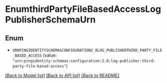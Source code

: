 # EnumthirdPartyFileBasedAccessLogPublisherSchemaUrn

## Enum


* `URNPINGIDENTITYSCHEMASCONFIGURATION2_0LOG_PUBLISHERTHIRD_PARTY_FILE_BASED_ACCESS` (value: `"urn:pingidentity:schemas:configuration:2.0:log-publisher:third-party-file-based-access"`)


[[Back to Model list]](../README.md#documentation-for-models) [[Back to API list]](../README.md#documentation-for-api-endpoints) [[Back to README]](../README.md)



